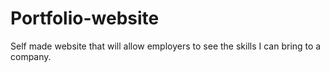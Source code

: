 # Portfolio-website
Self made website that will allow employers to see the skills I can bring to a company.
